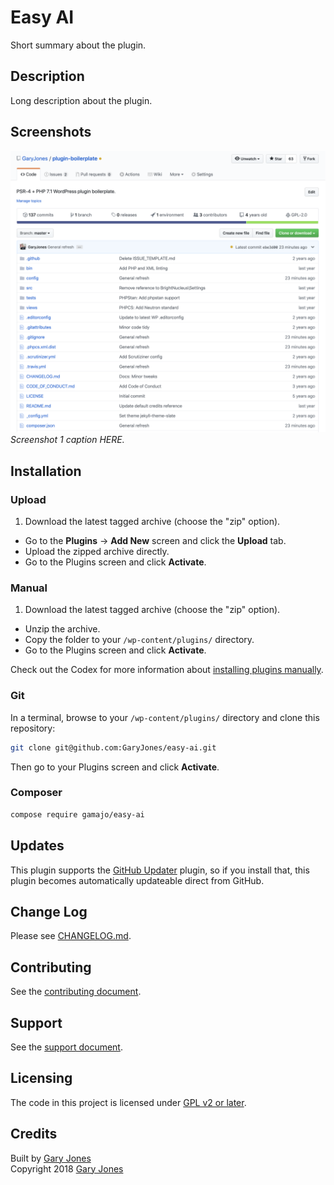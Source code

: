 # Easy AI

Short summary about the plugin.

## Description 

Long description about the plugin.

## Screenshots

![Alt text for screenshot 1 HERE](.wordpress-org/screenshot-1.png)  
_Screenshot 1 caption HERE._

## Installation

### Upload

1. Download the latest tagged archive (choose the "zip" option).
* Go to the __Plugins__ → __Add New__ screen and click the __Upload__ tab.
* Upload the zipped archive directly.
* Go to the Plugins screen and click __Activate__.

### Manual

1. Download the latest tagged archive (choose the "zip" option).
* Unzip the archive.
* Copy the folder to your `/wp-content/plugins/` directory.
* Go to the Plugins screen and click __Activate__.

Check out the Codex for more information about [installing plugins manually](http://codex.wordpress.org/Managing_Plugins#Manual_Plugin_Installation).

### Git

In a terminal, browse to your `/wp-content/plugins/` directory and clone this repository:

~~~sh
git clone git@github.com:GaryJones/easy-ai.git
~~~

Then go to your Plugins screen and click __Activate__.

### Composer

~~~sh
compose require gamajo/easy-ai
~~~

## Updates

This plugin supports the [GitHub Updater](https://github.com/afragen/github-updater) plugin, so if you install that, this plugin becomes automatically updateable direct from GitHub.

## Change Log

Please see [CHANGELOG.md](CHANGELOG.md).

## Contributing

See the [contributing document](.github/CONTRIBUTING.md).

## Support

See the [support document](.github/SUPPORT.md).

## Licensing

The code in this project is licensed under [GPL v2 or later](LICENSE).

## Credits

Built by [Gary Jones](https://twitter.com/GaryJ)  
Copyright 2018 [Gary Jones](https://garyjones.io)
